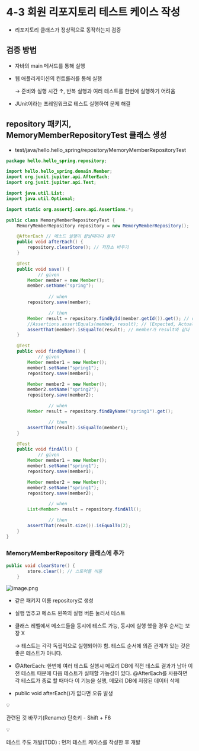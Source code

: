 # 4-3 회원 리포지토리 테스트 케이스 작성

- 리포지토리 클래스가 정상적으로 동작하는지 검증

## 검증 방법

- 자바의 main 메서드를 통해 실행
- 웹 애플리케이션의 컨트롤러를 통해 실행
    
    → 준비와 실행 시간 ↑, 반복 실행과 여러 테스트를 한번에 실행하기 어려움
    
- JUnit이라는 프레임워크로 테스트 실행하여 문제 해결

## repository 패키지, MemoryMemberRepositoryTest 클래스 생성

- test/java/hello.hello_spring/repository/MemoryMemberRepositoryTest

```java
package hello.hello_spring.repository;

import hello.hello_spring.domain.Member;
import org.junit.jupiter.api.AfterEach;
import org.junit.jupiter.api.Test;

import java.util.List;
import java.util.Optional;

import static org.assertj.core.api.Assertions.*;

public class MemoryMemberRepositoryTest {
    MemoryMemberRepository repository = new MemoryMemberRepository();

    @AfterEach // 메소드 실행이 끝날때마다 동작
    public void afterEach() {
        repository.clearStore(); // 저장소 비우기
    }

    @Test
    public void save() {
		    // given
        Member member = new Member();
        member.setName("spring");
				
				// when
        repository.save(member);

				// then
        Member result = repository.findById(member.getId()).get(); // optional에서 값을 꺼낼 때 get()
        //Assertions.assertEquals(member, result); // (Expected, Actual)
        assertThat(member).isEqualTo(result); // member가 result와 같다
    }

    @Test
    public void findByName() {
		    // given
        Member member1 = new Member();
        member1.setName("spring1");
        repository.save(member1);

        Member member2 = new Member();
        member2.setName("spring2");
        repository.save(member2);

				// when
        Member result = repository.findByName("spring1").get();

				// then
        assertThat(result).isEqualTo(member1);
    }

    @Test
    public void findAll() {
		    // given
        Member member1 = new Member();
        member1.setName("spring1");
        repository.save(member1);

        Member member2 = new Member();
        member2.setName("spring1");
        repository.save(member2);

				// when
        List<Member> result = repository.findAll();

				// then
        assertThat(result.size()).isEqualTo(2);
    }
}
```

### MemoryMemberRepository 클래스에 추가

```java
public void clearStore() {
        store.clear(); // 스토어를 비움
    }
```

![image.png](4-3%20%E1%84%92%E1%85%AC%E1%84%8B%E1%85%AF%E1%86%AB%20%E1%84%85%E1%85%B5%E1%84%91%E1%85%A9%E1%84%8C%E1%85%B5%E1%84%90%E1%85%A9%E1%84%85%E1%85%B5%20%E1%84%90%E1%85%A6%E1%84%89%E1%85%B3%E1%84%90%E1%85%B3%20%E1%84%8F%E1%85%A6%E1%84%8B%E1%85%B5%E1%84%89%E1%85%B3%20%E1%84%8C%E1%85%A1%E1%86%A8%E1%84%89%E1%85%A5%E1%86%BC%2018849aa13a6080ad9ed0ef468cf00da9/image.png)

- 같은 패키지 이름 repository로 생성
- 실행 멈추고 메소드 왼쪽의 실행 버튼 눌러서 테스트
- 클래스 레벨에서 메소드들을 동시에 테스트 가능, 동시에 실행 했을 경우 순서는 보장 X
    
    → 테스트는 각각 독립적으로 실행되어야 함. 테스트 순서에 의존 관계가 있는 것은 좋은 테스트가 아니다.
    
- @AfterEach: 한번에 여러 테스트 실행시 메모리 DB에 직전 테스트 결과가 남아 이전 테스트 때문에 다음 테스트가 실패할 가능성이 있다. @AfterEach를 사용하면 각 테스트가 종료 할 때마다 이 기능을 실행, 메모리 DB에 저장된 데이터 삭제
- public void afterEach()가 없다면 오류 발생

<aside>
💡

관련된 것 바꾸기(Rename) 단축키 - Shift + F6

</aside>

<aside>
💡

테스트 주도 개발(TDD) : 먼저 테스트 케이스를 작성한 후 개발

</aside>